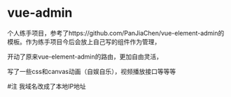 # vue-admin
个人练手项目，参考了https://github.com/PanJiaChen/vue-element-admin的模板。作为练手项目今后会放上自己写的组件作为管理，

开动了原来vue-element-admin的路由，更加自由灵活，

写了一些css和canvas动画（自娱自乐），视频播放接口等等等


#注
我域名改成了本地IP地址
